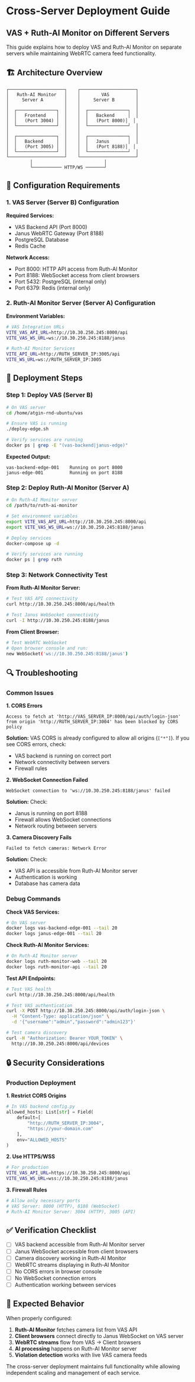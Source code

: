 # Cross-Server Deployment Guide
## VAS + Ruth-AI Monitor on Different Servers

This guide explains how to deploy VAS and Ruth-AI Monitor on separate servers while maintaining WebRTC camera feed functionality.

## 🏗️ Architecture Overview

```
┌─────────────────────┐    ┌─────────────────────┐
│   Ruth-AI Monitor   │    │        VAS          │
│     Server A        │    │     Server B        │
│                     │    │                     │
│  ┌───────────────┐  │    │  ┌───────────────┐  │
│  │   Frontend    │  │    │  │   Backend     │  │
│  │   (Port 3004) │  │    │  │   (Port 8000)│  │
│  └───────────────┘  │    │  └───────────────┘  │
│                     │    │                     │
│  ┌───────────────┐  │    │  ┌───────────────┐  │
│  │   Backend     │  │    │  │   Janus       │  │
│  │   (Port 3005) │  │    │  │   (Port 8188)│  │
│  └───────────────┘  │    │  └───────────────┘  │
└─────────────────────┘    └─────────────────────┘
         │                           │
         └─────────── HTTP/WS ───────┘
```

## 🔧 Configuration Requirements

### 1. VAS Server (Server B) Configuration

**Required Services:**
- VAS Backend API (Port 8000)
- Janus WebRTC Gateway (Port 8188)
- PostgreSQL Database
- Redis Cache

**Network Access:**
- Port 8000: HTTP API access from Ruth-AI Monitor
- Port 8188: WebSocket access from client browsers
- Port 5432: PostgreSQL (internal only)
- Port 6379: Redis (internal only)

### 2. Ruth-AI Monitor Server (Server A) Configuration

**Environment Variables:**
```bash
# VAS Integration URLs
VITE_VAS_API_URL=http://10.30.250.245:8000/api
VITE_VAS_WS_URL=ws://10.30.250.245:8188/janus

# Ruth-AI Monitor Services
VITE_API_URL=http://RUTH_SERVER_IP:3005/api
VITE_WS_URL=ws://RUTH_SERVER_IP:3005
```

## 🚀 Deployment Steps

### Step 1: Deploy VAS (Server B)

```bash
# On VAS server
cd /home/atgin-rnd-ubuntu/vas

# Ensure VAS is running
./deploy-edge.sh

# Verify services are running
docker ps | grep -E "(vas-backend|janus-edge)"
```

**Expected Output:**
```
vas-backend-edge-001    Running on port 8000
janus-edge-001          Running on port 8188
```

### Step 2: Deploy Ruth-AI Monitor (Server A)

```bash
# On Ruth-AI Monitor server
cd /path/to/ruth-ai-monitor

# Set environment variables
export VITE_VAS_API_URL=http://10.30.250.245:8000/api
export VITE_VAS_WS_URL=ws://10.30.250.245:8188/janus

# Deploy services
docker-compose up -d

# Verify services are running
docker ps | grep ruth
```

### Step 3: Network Connectivity Test

**From Ruth-AI Monitor Server:**
```bash
# Test VAS API connectivity
curl http://10.30.250.245:8000/api/health

# Test Janus WebSocket connectivity
curl -I http://10.30.250.245:8188/janus
```

**From Client Browser:**
```bash
# Test WebRTC WebSocket
# Open browser console and run:
new WebSocket('ws://10.30.250.245:8188/janus')
```

## 🔍 Troubleshooting

### Common Issues

**1. CORS Errors**
```
Access to fetch at 'http://VAS_SERVER_IP:8000/api/auth/login-json' 
from origin 'http://RUTH_SERVER_IP:3004' has been blocked by CORS policy
```

**Solution:** VAS CORS is already configured to allow all origins (`["*"]`). If you see CORS errors, check:
- VAS backend is running on correct port
- Network connectivity between servers
- Firewall rules

**2. WebSocket Connection Failed**
```
WebSocket connection to 'ws://10.30.250.245:8188/janus' failed
```

**Solution:** Check:
- Janus is running on port 8188
- Firewall allows WebSocket connections
- Network routing between servers

**3. Camera Discovery Fails**
```
Failed to fetch cameras: Network Error
```

**Solution:** Check:
- VAS API is accessible from Ruth-AI Monitor server
- Authentication is working
- Database has camera data

### Debug Commands

**Check VAS Services:**
```bash
# On VAS server
docker logs vas-backend-edge-001 --tail 20
docker logs janus-edge-001 --tail 20
```

**Check Ruth-AI Monitor Services:**
```bash
# On Ruth-AI Monitor server
docker logs ruth-monitor-web --tail 20
docker logs ruth-monitor-api --tail 20
```

**Test API Endpoints:**
```bash
# Test VAS health
curl http://10.30.250.245:8000/api/health

# Test VAS authentication
curl -X POST http://10.30.250.245:8000/api/auth/login-json \
  -H "Content-Type: application/json" \
  -d '{"username":"admin","password":"admin123"}'

# Test camera discovery
curl -H "Authorization: Bearer YOUR_TOKEN" \
  http://10.30.250.245:8000/api/devices
```

## 🔒 Security Considerations

### Production Deployment

**1. Restrict CORS Origins**
```python
# In VAS backend config.py
allowed_hosts: List[str] = Field(
    default=[
        "http://RUTH_SERVER_IP:3004",
        "https://your-domain.com"
    ], 
    env="ALLOWED_HOSTS"
)
```

**2. Use HTTPS/WSS**
```bash
# For production
VITE_VAS_API_URL=https://10.30.250.245:8000/api
VITE_VAS_WS_URL=wss://10.30.250.245:8188/janus
```

**3. Firewall Rules**
```bash
# Allow only necessary ports
# VAS Server: 8000 (HTTP), 8188 (WebSocket)
# Ruth-AI Monitor Server: 3004 (HTTP), 3005 (API)
```

## ✅ Verification Checklist

- [ ] VAS backend accessible from Ruth-AI Monitor server
- [ ] Janus WebSocket accessible from client browsers
- [ ] Camera discovery working in Ruth-AI Monitor
- [ ] WebRTC streams displaying in Ruth-AI Monitor
- [ ] No CORS errors in browser console
- [ ] No WebSocket connection errors
- [ ] Authentication working between services

## 🎯 Expected Behavior

When properly configured:
1. **Ruth-AI Monitor** fetches camera list from VAS API
2. **Client browsers** connect directly to Janus WebSocket on VAS server
3. **WebRTC streams** flow from VAS → Client browsers
4. **AI processing** happens on Ruth-AI Monitor server
5. **Violation detection** works with live VAS camera feeds

The cross-server deployment maintains full functionality while allowing independent scaling and management of each service.
